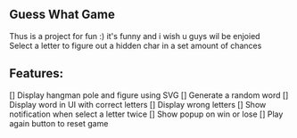 ## Guess What Game

Thus is a project for fun :)
it's funny and i wish u guys wil be enjoied  
Select a letter to figure out a hidden char in a set amount of chances

## Features:

[] Display hangman pole and figure using SVG
[] Generate a random word
[] Display word in UI with correct letters
[] Display wrong letters
[] Show notification when select a letter twice
[] Show popup on win or lose
[] Play again button to reset game
